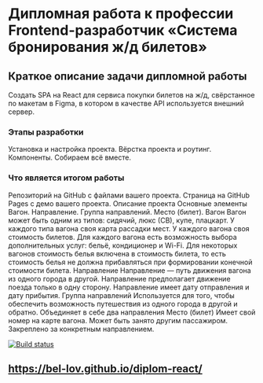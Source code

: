 # Дипломная работа к профессии Frontend-разработчик «Система бронирования ж/д билетов»

## Краткое описание задачи дипломной работы
Создать SPA на React для сервиса покупки билетов на ж/д, свёрстанное по макетам в Figma, в котором в качестве API используется внешний сервер.

### Этапы разработки
Установка и настройка проекта.
Вёрстка проекта и роутинг.
Компоненты.
Собираем всё вместе.

### Что является итогом работы
Репозиторий на GitHub с файлами вашего проекта.
Страница на GitHub Pages c демо вашего проекта.
Описание проекта
Основные элементы
Вагон.
Направление.
Группа направлений.
Место (билет).
Вагон
Вагон может быть одним из типов: сидячий, люкс (СВ), купе, плацкарт.
У каждого типа вагона своя карта рассадки мест.
У каждого вагона своя стоимость билетов.
Для каждого вагона есть возможность выбора дополнительных услуг: бельё, кондиционер и Wi-Fi.
Для некоторых вагонов стоимость белья включена в стоимость билета, то есть стоимость белья не должна прибавляться при формировании конечной стоимости билета.
Направление
Направление — путь движения вагона из одного города в другой.
Направление предполагает движение поезда только в одну сторону.
Направление имеет дату отправления и дату прибытия.
Группа направлений
Используется для того, чтобы обеспечить возможность путешествия из одного города в другой и обратно.
Объединяет в себе два направления
Место (билет)
Имеет свой номер на карте вагона.
Может быть занято другим пассажиром.
Закреплено за конкретным направлением.

[![Build status](https://ci.appveyor.com/api/projects/status/g6bb55s7392bpre0?svg=true)](https://ci.appveyor.com/project/bel-lov/diplom-react)


## https://bel-lov.github.io/diplom-react/

